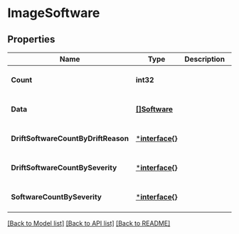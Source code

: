 # ImageSoftware

## Properties
Name | Type | Description | Notes
------------ | ------------- | ------------- | -------------
**Count** | **int32** |  | [optional] [default to null]
**Data** | [**[]Software**](Software.md) |  | [optional] [default to null]
**DriftSoftwareCountByDriftReason** | [***interface{}**](interface{}.md) |  | [optional] [default to null]
**DriftSoftwareCountBySeverity** | [***interface{}**](interface{}.md) |  | [optional] [default to null]
**SoftwareCountBySeverity** | [***interface{}**](interface{}.md) |  | [optional] [default to null]

[[Back to Model list]](../README.md#documentation-for-models) [[Back to API list]](../README.md#documentation-for-api-endpoints) [[Back to README]](../README.md)

